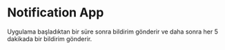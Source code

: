 # Notification App

Uygulama başladıktan bir süre sonra bildirim gönderir ve daha sonra her 5 dakikada bir bildirim gönderir. 
 
